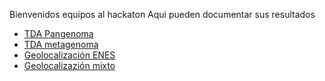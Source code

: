 Bienvenidos equipos al hackaton
Aqui pueden documentar sus resultados
- [TDA Pangenoma](221119Hackaton/tda-pangenoma)
- [TDA metagenoma](221119Hackaton/tda-metagenoma)
- [Geolocalización ENES](221119Hackaton/geo-enes)
- [Geolocalizazión mixto](221119Hackaton/geo-mix)
